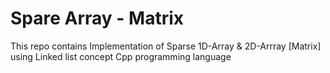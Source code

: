 # Spare Array - Matrix 
This repo contains Implementation of Sparse 1D-Array & 2D-Arrray [Matrix] using Linked list concept Cpp programming language

